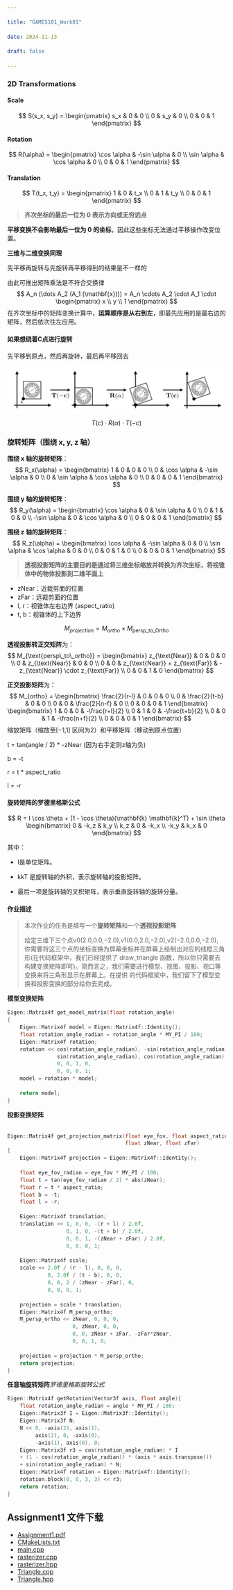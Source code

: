 ```yaml
---

title: "GAMES101_Work01" 

date: 2024-11-13 

draft: false

---
```


### 2D Transformations

#### Scale
$$
S(s_x, s_y) = 
\begin{pmatrix}
s_x & 0 & 0 \\
0 & s_y & 0 \\
0 & 0 & 1 
\end{pmatrix}
$$

#### Rotation
$$
R(\alpha) = \begin{pmatrix} \cos \alpha & -\sin \alpha & 0 \\ \sin \alpha & \cos \alpha & 0 \\ 0 & 0 & 1 \end{pmatrix}
$$

#### Translation
$$
T(t_x, t_y) = \begin{pmatrix} 1 & 0 & t_x \\ 0 & 1 & t_y \\ 0 & 0 & 1 \end{pmatrix}
$$

> **齐次坐标的最后一位为 0 表示方向或无穷远点**

**平移变换不会影响最后一位为 0 的坐标**，因此这些坐标无法通过平移操作改变位置。

**三维与二维变换同理**

先平移再旋转与先旋转再平移得到的结果是不一样的

由此可推出矩阵乘法是不符合交换律
$$
A_n (\dots A_2 (A_1 (\mathbf{x}))) = A_n \cdots A_2 \cdot A_1 \cdot \begin{pmatrix} x \\ y \\ 1 \end{pmatrix}
$$
在齐次坐标中的矩阵变换计算中，**运算顺序是从右到左**，即最先应用的是最右边的矩阵，然后依次往左应用。





#### **如果想绕着C点进行旋转**

先平移到原点，然后再旋转，最后再平移回去

![How to rotate around a given point C?](/images/rotatePointC.png)
$$
T(c) \cdot R(\alpha) \cdot T(-c)
$$



### 旋转矩阵（围绕 x, y, z 轴）

**围绕 x 轴的旋转矩阵**：
$$
R_x(\alpha) = \begin{bmatrix}
1 & 0 & 0 & 0 \\
0 & \cos \alpha & -\sin \alpha & 0 \\
0 & \sin \alpha & \cos \alpha & 0 \\
0 & 0 & 0 & 1
\end{bmatrix}
$$

**围绕 y 轴的旋转矩阵**：
$$
R_y(\alpha) = \begin{bmatrix}
\cos \alpha & 0 & \sin \alpha & 0 \\
0 & 1 & 0 & 0 \\
-\sin \alpha & 0 & \cos \alpha & 0 \\
0 & 0 & 0 & 1
\end{bmatrix}
$$

**围绕 z 轴的旋转矩阵**：
$$
R_z(\alpha) = \begin{bmatrix}
\cos \alpha & -\sin \alpha & 0 & 0 \\
\sin \alpha & \cos \alpha & 0 & 0 \\
0 & 0 & 1 & 0 \\
0 & 0 & 0 & 1
\end{bmatrix}
$$







> **透视投影矩阵的主要目的是通过将三维坐标缩放并转换为齐次坐标，将视锥体中的物体投影到二维平面上**

- zNear：近裁剪面的位置
- zFar：远裁剪面的位置
- l, r：视锥体左右边界 (aspect_ratio)
- t, b：视锥体的上下边界

$$
M_{projection}
 =M_{ortho}×M_{\text{persp\_to\_Ortho}}
$$



**透视投影转正交矩阵**为：
$$
M_{\text{persp\_to\_ortho}} = 
\begin{bmatrix}
z_{\text{Near}} & 0 & 0 & 0 \\
0 & z_{\text{Near}} & 0 & 0 \\
0 & 0 & z_{\text{Near}} + z_{\text{Far}} & -z_{\text{Near}} \cdot z_{\text{Far}} \\
0 & 0 & 1 & 0
\end{bmatrix}
$$





**正交投影矩阵**为：
$$
M_{ortho} = 
\begin{bmatrix}
\frac{2}{r-l} & 0 & 0 & 0 \\
0 & \frac{2}{t-b} & 0 & 0 \\
0 & 0 & \frac{2}{n-f} & 0 \\
0 & 0 & 0 & 1
\end{bmatrix}
\begin{bmatrix}
1 & 0 & 0 & -\frac{r+l}{2} \\
0 & 1 & 0 & -\frac{t+b}{2} \\
0 & 0 & 1 & -\frac{n+f}{2} \\
0 & 0 & 0 & 1
\end{bmatrix}
$$
缩放矩阵（缩放至[−1,1] 区间为2）和平移矩阵（移动到原点位置）

t = tan(angle / 2) * -zNear  (因为右手定则z轴为负)

b = -t

r = t * aspect_ratio

l = -r



#### 旋转矩阵的罗德里格斯公式

$$
R = I \cos \theta + (1 - \cos \theta)(\mathbf{k} \mathbf{k}^T) + \sin \theta 
\begin{bmatrix} 
0 & -k_z & k_y \\ 
k_z & 0 & -k_x \\ 
-k_y & k_x & 0 
\end{bmatrix}
$$

其中：

- I是单位矩阵。

- kkT 是旋转轴的外积，表示旋转轴的投影矩阵。

- 最后一项是旋转轴的叉积矩阵，表示垂直旋转轴的旋转分量。

  

#### 作业描述

> 本次作业的任务是填写一个**旋转矩阵**和一个**透视投影矩阵**
>
> 给定三维下三个点v0(2.0,0.0,−2.0),v1(0.0,2.0,−2.0),v2(−2.0,0.0,−2.0), 你需要将这三个点的坐标变换为屏幕坐标并在屏幕上绘制出对应的线框三角形(在代码框架中，我们已经提供了 draw_triangle 函数，所以你只需要去构建变换矩阵即可)。简而言之，我们需要进行模型、视图、投影、视口等变换来将三角形显示在屏幕上。在提供 的代码框架中，我们留下了模型变换和投影变换的部分给你去完成。

**模型变换矩阵**

```c++
Eigen::Matrix4f get_model_matrix(float rotation_angle)
{
    Eigen::Matrix4f model = Eigen::Matrix4f::Identity();
    float rotation_angle_radian = rotation_angle * MY_PI / 180;
    Eigen::Matrix4f rotation;
    rotation << cos(rotation_angle_radian), -sin(rotation_angle_radian), 0, 0,
                sin(rotation_angle_radian), cos(rotation_angle_radian), 0, 0,
                0, 0, 1, 0,
                0, 0, 0, 1;
    model = rotation * model;

    return model;
}
```

**投影变换矩阵**

```c++

Eigen::Matrix4f get_projection_matrix(float eye_fov, float aspect_ratio,
                                      float zNear, float zFar)
{
    Eigen::Matrix4f projection = Eigen::Matrix4f::Identity();

    float eye_fov_radian = eye_fov * MY_PI / 180;
    float t = tan(eye_fov_radian / 2) * abs(zNear);
    float r = t * aspect_ratio;
    float b = -t;
    float l = -r;

    Eigen::Matrix4f translation;
    translation << 1, 0, 0, -(r + l) / 2.0f,
                   0, 1, 0, -(t + b) / 2.0f,
                   0, 0, 1, -(zNear + zFar) / 2.0f,
                   0, 0, 0, 1;

    Eigen::Matrix4f scale;
    scale << 2.0f / (r - l), 0, 0, 0,
             0, 2.0f / (t - b), 0, 0,
             0, 0, 2 / (zNear - zFar), 0,
             0, 0, 0, 1;

    projection = scale * translation;
    Eigen::Matrix4f M_persp_ortho;
    M_persp_ortho << zNear, 0, 0, 0,
                     0, zNear, 0, 0,
                     0, 0, zNear + zFar, -zFar*zNear,
                     0, 0, 1, 0;
                     
    projection = projection * M_persp_ortho;
    return projection;
}

```

**任意轴旋转矩阵***罗德里格斯旋转公式*

```c++
Eigen::Matrix4f getRotation(Vector3f axis, float angle){
    float rotation_angle_radian = angle * MY_PI / 180;
    Eigen::Matrix3f I = Eigen::Matrix3f::Identity();
    Eigen::Matrix3f N;
    N << 0, -axis(2), axis(1),
         axis(2), 0, -axis(0),
         -axis(1), axis(0), 0;
    Eigen::Matrix3f r3 = cos(rotation_angle_radian) * I
    + (1 - cos(rotation_angle_radian)) * (axis * axis.transpose())
    + sin(rotation_angle_radian) * N;
    Eigen::Matrix4f rotation = Eigen::Matrix4f::Identity();
    rotation.block(0, 0, 3, 3) << r3;
    return rotation;
}


```



## Assignment1 文件下载        

- [Assignment1.pdf](/code/Assignment1/Assignment1.pdf)
- [CMakeLists.txt](/code/Assignment1/CMakeLists.txt)
- [main.cpp](/code/Assignment1/main.cpp)
- [rasterizer.cpp](/code/Assignment1/rasterizer.cpp)
- [rasterizer.hpp](/code/Assignment1/rasterizer.hpp)
- [Triangle.cpp](/code/Assignment1/Triangle.cpp)
- [Triangle.hpp](/code/Assignment1/Triangle.hpp)